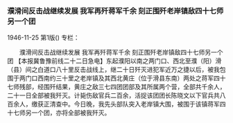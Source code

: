 ### 濮滑间反击战继续发展  我军再歼蒋军千余  刻正围歼老岸镇敌四十七师另一个团

1946-11-25
第1版()
专栏：

　　濮滑间反击战继续发展
    我军再歼蒋军千余
    刻正围歼老岸镇敌四十七师另一个团
    【本报冀鲁豫前线二十二日急电】东起濮阳以南之两门口、西北至濮（阳）滑（县）间之白道口八十里反击战线上，继二十日歼灭进犯军近万之捷以后，被我包围于两门口西南约三十里之老岸镇及其西北黄庄（位于滑县东南）两处之蒋军四十七师残部，经围歼结果，黄庄之敌三七四团团部及其所属两个营，全部共千余人，二十一日全部被我歼灭。计毙伤敌官兵二百余，活捉该团团长陈晓文以下官兵共八百余人，缴获正清查中。今日晚，我先头部队突入老岸镇大围，被围于该镇蒋军四十七师另一个团，亦将全部被我歼灭。
